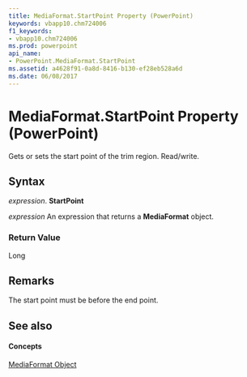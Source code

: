```yaml
---
title: MediaFormat.StartPoint Property (PowerPoint)
keywords: vbapp10.chm724006
f1_keywords:
- vbapp10.chm724006
ms.prod: powerpoint
api_name:
- PowerPoint.MediaFormat.StartPoint
ms.assetid: a4628f91-0a8d-8416-b130-ef28eb528a6d
ms.date: 06/08/2017
---
```



# MediaFormat.StartPoint Property (PowerPoint)

Gets or sets the start point of the trim region. Read/write.


## Syntax

 _expression_. **StartPoint**

 _expression_ An expression that returns a **MediaFormat** object.


### Return Value

Long


## Remarks

The start point must be before the end point.


## See also


#### Concepts


[MediaFormat Object](mediaformat-object-powerpoint.md)

